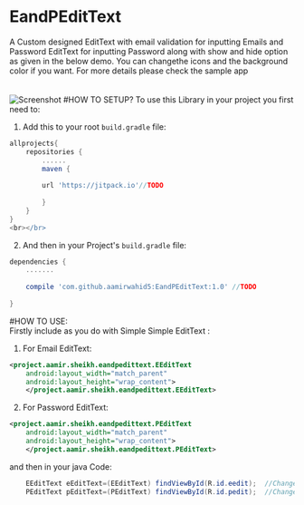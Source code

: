# EandPEditText
A  Custom designed EditText with email validation for inputting Emails and Password EditText for inputting Password along with show and hide option as given in the below demo. You can changethe icons and the background color if you want. For more details please check the sample app<br></br>  
![Screenshot](http://i.giphy.com/d1E0XcwL6bq0zyp2.gif) 
#HOW TO SETUP?
To use this Library in your project you first need to: 

1) Add this to your root ```build.gradle``` file:  
```groovy
allprojects{  
    repositories {  
        ......  
        maven {
        
        url 'https://jitpack.io'//TODO  
        
        }   
    }    
}  
<br></br>
```  
2) And then in your Project's ```build.gradle``` file:  
```groovy  
dependencies {  
    .......  
    
    compile 'com.github.aamirwahid5:EandPEditText:1.0' //TODO  
       
}  
```  
#HOW TO USE:  
Firstly include as you do with Simple Simple EditText :
1) For Email EditText:
```xml
<project.aamir.sheikh.eandpedittext.EEditText
    android:layout_width="match_parent"
    android:layout_height="wrap_content">
    </project.aamir.sheikh.eandpedittext.EEditText>
```  
2) For Password EditText:
```xml
<project.aamir.sheikh.eandpedittext.PEditText
    android:layout_width="match_parent"
    android:layout_height="wrap_content">
    </project.aamir.sheikh.eandpedittext.PEditText>
```
and then in your java Code:
```java
    EEditText eEditText=(EEditText) findViewById(R.id.eedit);  //Change with your Id
    PEditText pEditText=(PEditText) findViewById(R.id.pedit);  //Change with your Id
```
